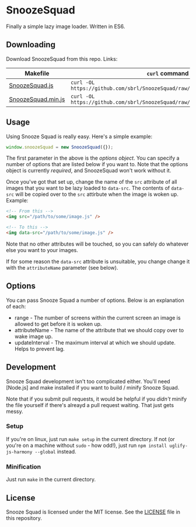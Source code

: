 # SnoozeSquad
Finally a simple lazy image loader. Written in ES6.

## Downloading
Download SnoozeSquad from this repo. Links:

Makefile						| `curl` command
--------------------------------|-----------------------------
[SnoozeSquad.js](https://github.com/sbrl/SnoozeSquad/raw/master/SnoozeSquad.js)					| `curl -OL https://github.com/sbrl/SnoozeSquad/raw/master/SnoozeSquad.js`
[SnoozeSquad.min.js](https://github.com/sbrl/SnoozeSquad/raw/master/SnoozeSquad.min.js)				|  `curl -OL https://github.com/sbrl/SnoozeSquad/raw/master/SnoozeSquad.min.js`

## Usage
Using Snooze Squad is really easy. Here's a simple example:

```javascript
window.snoozeSquad = new SnoozeSquad({});
```

The first parameter in the above is the _options object_. You can specify a number of options that are listed below if you want to. Note that the options object is currently _required_, and SnoozeSquad won't work without it.

Once you've got that set up, change the name of the `src` attribute of all images that you want to be lazy loaded to `data-src`. The contents of `data-src` will be copied over to the `src` attirbute when the image is woken up. Example:

```html
<!-- From this -->
<img src="/path/to/some/image.js" />

<!-- To this -->
<img data-src="/path/to/some/image.js" />
```

Note that no other attributes will be touched, so you can safely do whatever else you want to your images.

If for some reason the `data-src` attribute is unsuitable, you change change it with the `attributeName` parameter (see below).

## Options
You can pass Snooze Squad a number of options. Below is an explanation of each:

 * range - The number of screens within the current screen an image is allowed to get before it is woken up.
 * attributeName - The name of the attribute that we should copy over to wake image up.
 * updateInterval - The maximum interval at which we should update. Helps to prevent lag.

## Development
Snooze Squad development isn't too complicated either. You'll need [Node.js] and make installed if you want to build / minify Snooze Squad.

Note that if you submit pull requests, it would be helpful if you _didn't_ minify the file yourself if there's alreayd a pull request waiting. That just gets messy.

### Setup
If you're on linux, just run `make setup` in the current directory. If not (or you're on a machine without `sudo` - how odd!), just run `npm install uglify-js-harmony --global` instead.

### Minification
Just run `make` in the current directory.

## License
Snooze Squad is licensed under the MIT license. See the [LICENSE](https://github.com/sbrl/SnoozeSquad/blob/master/LICENSE) file in this repository.
